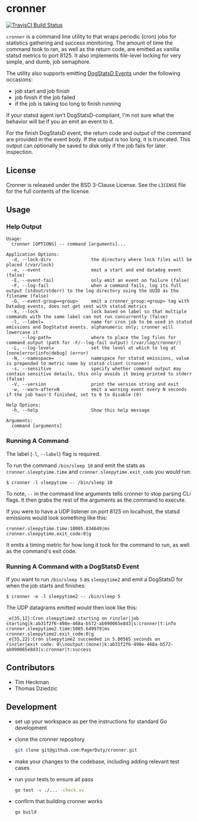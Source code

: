 # cronner
[![TravisCI Build Status](https://img.shields.io/travis/PagerDuty/cronner/master.svg?style=flat)](https://travis-ci.org/PagerDuty/cronner)

`cronner` is a command line utility to that wraps periodic (cron) jobs for statistics gathering and success monitoring. The amount of time the command took to ran, as well as the return code, are emitted as vanilla statsd metrics to port 8125. It also implements file-level locking for very simple, and dumb, job semaphore.

The utility also supports emitting [DogStatsD Events](http://docs.datadoghq.com/guides/dogstatsd/#events) under the following occasions:

* job start and job finish
* job finish if the job failed
* if the job is taking too long to finish running

If your statsd agent isn't DogStatsD-compliant, I'm not sure what the behavior will be if you an emit an event to it.

For the finish DogStatsD event, the return code and output of the command are provided in the event body. If the output is too long, it is truncated. This output can optionally be saved to disk only if the job fails for later inspection.

## License
Cronner is released under the BSD 3-Clause License. See the `LICENSE` file for
the full contents of the license.

## Usage
### Help Output

```
Usage:
  cronner [OPTIONS] -- command [arguments]...

Application Options:
  -d, --lock-dir=               the directory where lock files will be placed (/var/lock)
  -e, --event                   emit a start and end datadog event (false)
  -E, --event-fail              only emit an event on failure (false)
  -F, --log-fail                when a command fails, log its full output (stdout/stderr) to the log directory using the UUID as the filename (false)
  -G, --event-group=<group>     emit a cronner_group:<group> tag with Datadog events, does not get sent with statsd metrics
  -k, --lock                    lock based on label so that multiple commands with the same label can not run concurrently (false)
  -l, --label=                  name for cron job to be used in statsd emissions and DogStatsd events. alphanumeric only; cronner will lowercase it
      --log-path=               where to place the log files for command output (path for -F/--log-fail output) (/var/log/cronner/)
  -L, --log-level=              set the level at which to log at [none|error|info|debug] (error)
  -N, --namespace=              namespace for statsd emissions, value is prepended to metric name by statsd client (cronner)
  -s, --sensitive               specify whether command output may contain sensitive details, this only avoids it being printed to stderr (false)
  -V, --version                 print the version string and exit
  -w, --warn-after=N            emit a warning event every N seconds if the job hasn't finished, set to 0 to disable (0)

Help Options:
  -h, --help                    Show this help message

Arguments:
  command [arguments]
```

### Running A Command
The label (`-l`, `--label`) flag is required.

To run the command `/bin/sleep 10` and emit the stats as `cronner.sleeptyime.time` and `cronner.sleepytime.exit_code` you would run:

```
$ cronner -l sleepytime -- /bin/sleep 10
```

To note, `--` in the command line arguments tells cronner to stop parsing CLi flags. It then grabs the rest of the arguments as the command to execute.

If you were to have a UDP listener on port 8125 on localhost, the statsd emissions would look something like this:

```
cronner.sleepytime.time:10005.834649|ms
cronner.sleepytime.exit_code:0|g
```

It emits a timing metric for how long it took for the command to run, as well as the command's exit code.

### Running A Command with a DogStatsD Event
If you want to run `/bin/sleep 5` as `sleepytime2` and emit a DogStatsD for when the job starts and finishes:

```
$ cronner -e -l sleepytime2 -- /bin/sleep 5
```

The UDP datagrams emitted would then look like this:

```
_e{35,12}:Cron sleepytime2 starting on rinzler|job starting|k:ab31f2f6-498e-468a-b572-ab990065e8d3|s:cronner|t:info
cronner.sleepytime2.time:5005.649979|ms
cronner.sleepytime2.exit_code:0|g
_e{55,22}:Cron sleepytime2 succeeded in 5.00565 seconds on rinzler|exit code: 0\\noutput:(none)|k:ab31f2f6-498e-468a-b572-ab990065e8d3|s:cronner|t:success
```

## Contributors
* Tim Heckman
* Thomas Dziedzic

## Development
* set up your workspace as per the instructions for standard Go development
* clone the cronner repository

  ```BASH
  git clone git@github.com:PagerDuty/cronner.git
  ```
* make your changes to the codebase, including adding relevant test cases
* run your tests to ensure all pass

  ```BASH
  go test -v ./... -check.vv
  ```
* confirm that building cronner works

  ```BASH
  go build
  ```
